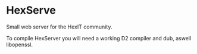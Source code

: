 # HexServe
Small web server for the HexIT community.

To compile HexServer you will need a working D2 compiler and dub, aswell libopenssl.
